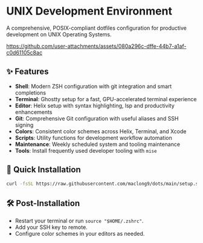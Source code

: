 # UNIX Development Environment

A comprehensive, POSIX-compliant dotfiles configuration for productive development on UNIX Operating Systems.

https://github.com/user-attachments/assets/080a296c-dffe-44b7-a1af-c0d61105c8ac

## ✨ Features

- **Shell**: Modern ZSH configuration with git integration and smart completions
- **Terminal**: Ghostty setup for a fast, GPU-accelerated terminal experience
- **Editor**: Helix setup with syntax highlighting, lsp and productivity enhancements
- **Git**: Comprehensive Git configuration with useful aliases and SSH signing
- **Colors**: Consistent color schemes across Helix, Terminal, and Xcode
- **Scripts**: Utility functions for development workflow automation
- **Maintenance**: Weekly scheduled system and tooling maintenance
- **Tools**: Install frequently used developer tooling with `mise`

## 🚀 Quick Installation

```sh
curl -fsSL https://raw.githubusercontent.com/maclong9/dots/main/setup.sh | sh
```

## 🛠 Post-Installation

- Restart your terminal or run `source "$HOME/.zshrc"`.
- Add your SSH key to remote.
- Configure color schemes in your editors as needed.
